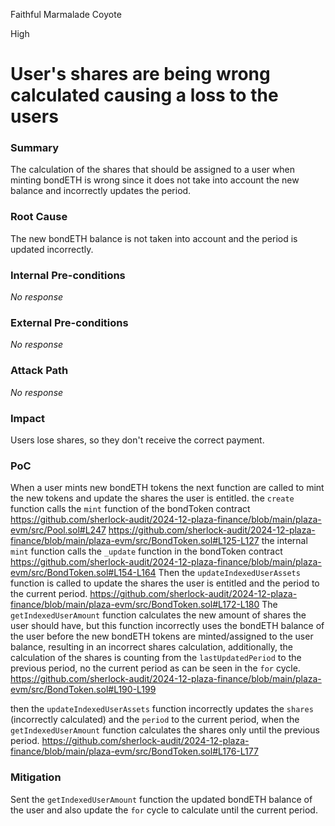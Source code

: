 Faithful Marmalade Coyote

High

# User's shares are being wrong calculated causing a loss to the users

### Summary

The calculation of the shares that should be assigned to a user when minting bondETH is wrong since it does not take into account the new balance and incorrectly updates the period.

### Root Cause

The new bondETH balance is not taken into account and the period is updated incorrectly.

### Internal Pre-conditions

_No response_

### External Pre-conditions

_No response_

### Attack Path

_No response_

### Impact

Users lose shares, so they don't receive the correct payment.

### PoC

When a user mints new bondETH tokens the next function are called to mint the new tokens and update the shares the user is entitled.
the `create` function calls the `mint` function of the bondToken contract
https://github.com/sherlock-audit/2024-12-plaza-finance/blob/main/plaza-evm/src/Pool.sol#L247
https://github.com/sherlock-audit/2024-12-plaza-finance/blob/main/plaza-evm/src/BondToken.sol#L125-L127
the internal `mint` function calls the `_update` function in the bondToken contract
https://github.com/sherlock-audit/2024-12-plaza-finance/blob/main/plaza-evm/src/BondToken.sol#L154-L164
Then the `updateIndexedUserAssets` function is called to update the shares the user is entitled and the period to the current period. 
https://github.com/sherlock-audit/2024-12-plaza-finance/blob/main/plaza-evm/src/BondToken.sol#L172-L180
The `getIndexedUserAmount` function calculates the new amount of shares the user should have, but this function incorrectly uses the bondETH balance of the user before the new bondETH tokens are minted/assigned to the user balance, resulting in an incorrect shares calculation, additionally, the calculation of the shares is counting from the `lastUpdatedPeriod` to the previous period, no the current period as can be seen in the `for` cycle.
https://github.com/sherlock-audit/2024-12-plaza-finance/blob/main/plaza-evm/src/BondToken.sol#L190-L199

 then the `updateIndexedUserAssets` function incorrectly updates the `shares` (incorrectly calculated) and the `period` to the current period, when the `getIndexedUserAmount` function calculates the shares only until the previous period.
https://github.com/sherlock-audit/2024-12-plaza-finance/blob/main/plaza-evm/src/BondToken.sol#L176-L177

### Mitigation

Sent the `getIndexedUserAmount` function the updated bondETH balance of the user and also update the `for` cycle to calculate until the current period.